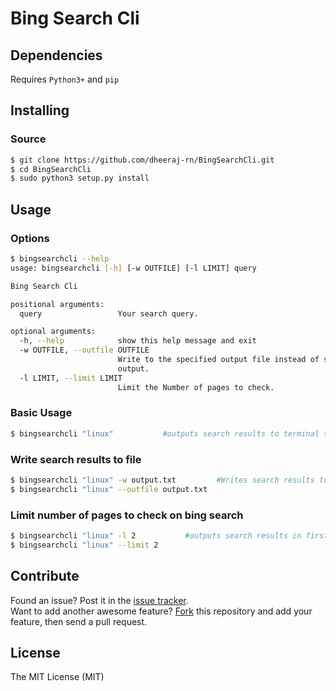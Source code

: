 # Bing Search Cli

## Dependencies  

Requires `Python3+` and `pip`

## Installing

### Source
```sh
$ git clone https://github.com/dheeraj-rn/BingSearchCli.git
$ cd BingSearchCli
$ sudo python3 setup.py install
```

## Usage
### Options
```sh
$ bingsearchcli --help
usage: bingsearchcli [-h] [-w OUTFILE] [-l LIMIT] query

Bing Search Cli

positional arguments:
  query                 Your search query.

optional arguments:
  -h, --help            show this help message and exit
  -w OUTFILE, --outfile OUTFILE
                        Write to the specified output file instead of standard
                        output.
  -l LIMIT, --limit LIMIT
                        Limit the Number of pages to check.
```

### Basic Usage
```sh
$ bingsearchcli "linux"           #outputs search results to terminal screen
```

### Write search results to file
```sh
$ bingsearchcli "linux" -w output.txt         #Writes search results to output.txt
$ bingsearchcli "linux" --outfile output.txt
```

### Limit number of pages to check on bing search
```sh
$ bingsearchcli "linux" -l 2           #outputs search results in first 2 pages in bing search
$ bingsearchcli "linux" --limit 2
```

## Contribute

Found an issue? Post it in the [issue tracker](https://github.com/dheeraj-rn/BingSearchCli/issues). <br> 
Want to add another awesome feature? [Fork](https://github.com/dheeraj-rn/BingSearchCli/fork) this repository and add your feature, then send a pull request.

## License
The MIT License (MIT)